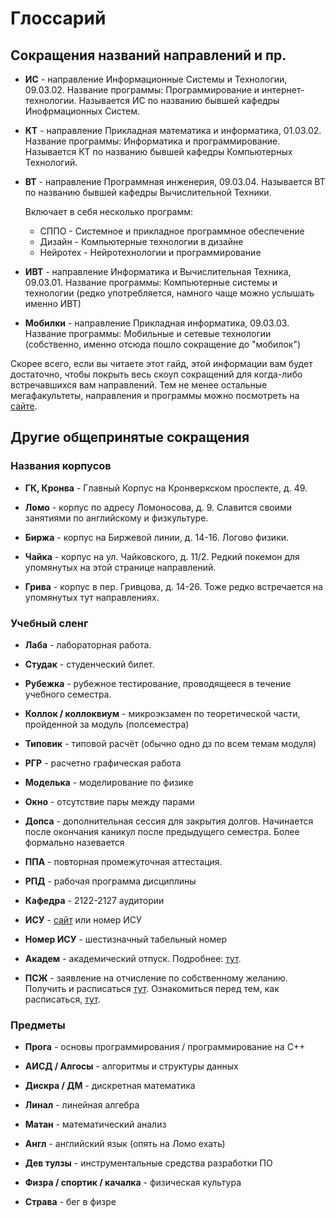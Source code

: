 # Глоссарий

## Сокращения названий направлений и пр.

* **ИС** - направление Информационные Системы и Технологии, 09.03.02. Название программы: Программирование и интернет-технологии. Называется ИС по названию бывшей кафедры Инофрмационных Систем.

* **КТ** - направление Прикладная математика и информатика, 01.03.02. Название программы: Информатика и программирование. Называется КТ по названию бывшей кафедры Компьютерных Технологий.

* **ВТ** - направление Программная инженерия, 09.03.04. Называется ВТ по названию бывшей кафедры Вычислительной Техники.

    Включает в себя несколько программ:

    - СППО - Системное и прикладное программное обеспечение
    - Дизайн - Компьютерные технологии в дизайне
    - Нейротех - Нейротехнологии и программирование


* **ИВТ** - направление Информатика и Вычислительная Техника, 09.03.01. Название программы: Компьютерные системы и технологии (редко употребляется, намного чаще можно услышать именно ИВТ)

* **Мобилки** - направление Прикладная информатика, 09.03.03. Название программы: Мобильные и сетевые технологии (собственно, именно отсюда пошло сокращение до "мобилок")

Скорее всего, если вы читаете этот гайд, этой информации вам будет достаточно, чтобы покрыть весь скоуп сокращений для когда-либо встречавшихся вам направлений. Тем не менее остальные мегафакультеты, направления и программы можно посмотреть на [сайте](https://abit.itmo.ru).


## Другие общепринятые сокращения

### Названия корпусов

* **ГК, Кронва** - Главный Корпус на Кронверкском проспекте, д. 49.

* **Ломо** - корпус по адресу Ломоносова, д. 9. Славится своими занятиями по английскому и физкультуре.

* **Биржа** - корпус на Биржевой линии, д. 14-16. Логово физики.

* **Чайка** - корпус на ул. Чайковского, д. 11/2. Редкий покемон для упомянутых на этой странице направлений.

* **Грива** - корпус в пер. Гривцова, д. 14-26. Тоже редко встречается на упомянутых тут направлениях.


### Учебный сленг

* **Лаба** - лабораторная работа.

* **Студак** - студенческий билет.

* **Рубежка** - рубежное тестирование, проводящееся в течение учебного семестра.

* **Коллок / коллоквиум** - микроэкзамен по теоретической части, пройденной за модуль (полсеместра)

* **Типовик** - типовой расчёт (обычно одно дз по всем темам модуля)

* **РГР** - расчетно графическая работа

* **Моделька** - моделирование по физике

* **Окно** - отсутствие пары между парами

* **Допса** - дополнительная сессия для закрытия долгов. Начинается после окончания каникул после предыдущего семестра. Более формально назевается 

* **ППА** - повторная промежуточная аттестация.

* **РПД** - рабочая программа дисциплины

* **Кафедра** - 2122-2127 аудитории

* **ИСУ** - [сайт](https://isu.ifmo.ru/) или номер ИСУ

* **Номер ИСУ** - шестизначный табельный номер

* **Академ** - академический отпуск. Подробнее: [тут](https://student.itmo.ru/ru/vacation/).

* **ПСЖ** - заявление на отчисление по собственному желанию. Получить и расписаться [тут](neerc.ifmo.ru/lgd.pdf). Ознакомиться перед тем, как расписаться, [тут](https://student.itmo.ru/ru/expulsion_student_initiative/).

### Предметы

* **Прога** - основы программирования / программирование на C++

* **АИСД / Алгосы** - алгоритмы и структуры данных

* **Дискра / ДМ** - дискретная математика

* **Линал** - линейная алгебра

* **Матан** - математический анализ

* **Англ** - английский язык (опять на Ломо ехать)

* **Дев тулзы** - инструментальные средства разработки ПО

* **Физра / спортик / качалка** - физическая культура

* **Страва** - бег в физре